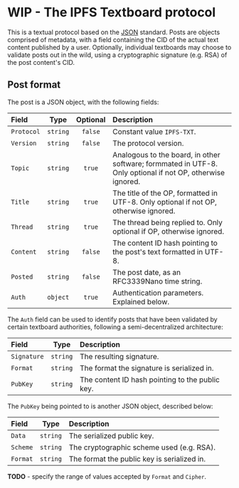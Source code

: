 # WIP - The IPFS Textboard protocol

This is a textual protocol based on the [JSON](https://www.json.org/) standard.
Posts are objects comprised of metadata, with a field containing the CID of the
actual text content published by a user. Optionally, individual textboards may
choose to validate posts out in the wild, using a cryptographic signature (e.g. RSA)
of the post content's CID.

## Post format

The post is a JSON object, with the following fields:

| Field | Type | Optional | Description |
| :--- | :---: | :---: | :--- |
| `Protocol` | `string` | `false` | Constant value `IPFS-TXT`. |
| `Version` | `string` | `false` | The protocol version. |
| `Topic` | `string` | `true` | Analogous to the board, in other software; formmated in UTF-8. Only optional if not OP, otherwise ignored. |
| `Title` | `string` | `true` | The title of the OP, formatted in UTF-8. Only optional if not OP, otherwise ignored. |
| `Thread` | `string` | `true` | The thread being replied to. Only optional if OP, otherwise ignored. |
| `Content` | `string` | `false` | The content ID hash pointing to the post's text formatted in UTF-8. |
| `Posted` | `string` | `false` | The post date, as an RFC3339Nano time string. |
| `Auth` | `object` | `true` | Authentication parameters. Explained below. |

The `Auth` field can be used to identify posts that have been validated by
certain textboard authorities, following a semi-decentralized architecture:

| Field | Type | Description |
| :--- | :---: | :--- |
| `Signature` | `string` | The resulting signature. |
| `Format` | `string` | The format the signature is serialized in. |
| `PubKey` | `string` | The content ID hash pointing to the public key. |

The `PubKey` being pointed to is another JSON object, described below:

| Field | Type | Description |
| :--- | :---: | :--- |
| `Data` | `string` | The serialized public key. |
| `Scheme` | `string` | The cryptographic scheme used (e.g. RSA). |
| `Format` | `string` | The format the public key is serialized in. |

__TODO__ - specify the range of values accepted by `Format` and `Cipher`.
